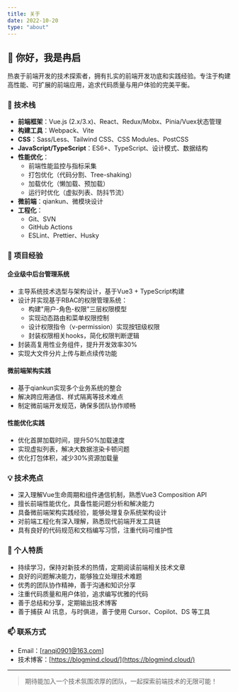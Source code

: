 ```yaml
---
title: 关于
date: 2022-10-20
type: "about"
---
```


## 👋 你好，我是冉启

热衷于前端开发的技术探索者，拥有扎实的前端开发功底和实践经验。专注于构建高性能、可扩展的前端应用，追求代码质量与用户体验的完美平衡。

### 💪 技术栈

- **前端框架**：Vue.js (2.x/3.x)、React、Redux/Mobx、Pinia/Vuex状态管理
- **构建工具**：Webpack、Vite
- **CSS**：Sass/Less、Tailwind CSS、CSS Modules、PostCSS
- **JavaScript/TypeScript**：ES6+、TypeScript、设计模式、数据结构
- **性能优化**：
  - 前端性能监控与指标采集
  - 打包优化（代码分割、Tree-shaking）
  - 加载优化（懒加载、预加载）
  - 运行时优化（虚拟列表、防抖节流）
- **微前端**：qiankun、微模块设计
- **工程化**：
  - Git、SVN
  - GitHub Actions
  - ESLint、Prettier、Husky

### 🚀 项目经验

#### 企业级中后台管理系统
- 主导系统技术选型与架构设计，基于Vue3 + TypeScript构建
- 设计并实现基于RBAC的权限管理系统：
  - 构建"用户-角色-权限"三层权限模型
  - 实现动态路由和菜单权限控制
  - 设计权限指令（v-permission）实现按钮级权限
  - 封装权限相关hooks，简化权限判断逻辑
- 封装高复用性业务组件，提升开发效率30%
- 实现大文件分片上传与断点续传功能

#### 微前端架构实践
- 基于qiankun实现多个业务系统的整合
- 解决跨应用通信、样式隔离等技术难点
- 制定微前端开发规范，确保多团队协作顺畅

#### 性能优化实践
- 优化首屏加载时间，提升50%加载速度
- 实现虚拟列表，解决大数据渲染卡顿问题
- 优化打包体积，减少30%资源加载量

### 💡 技术亮点

- 深入理解Vue生命周期和组件通信机制，熟悉Vue3 Composition API
- 擅长前端性能优化，具备性能问题分析和解决能力
- 具备微前端架构实践经验，能够处理复杂系统架构设计
- 对前端工程化有深入理解，熟悉现代前端开发工具链
- 具有良好的代码规范和文档编写习惯，注重代码可维护性

### 🌱 个人特质

- 持续学习，保持对新技术的热情，定期阅读前端相关技术文章
- 良好的问题解决能力，能够独立处理技术难题
- 优秀的团队协作精神，善于沟通和知识分享
- 注重代码质量和用户体验，追求编写优雅的代码
- 善于总结和分享，定期输出技术博客
- 善于捕获 AI 讯息，与时俱进，善于使用 Cursor、Copilot、DS 等工具

### 📫 联系方式

- Email：[ranqi0901@163.com]
- 技术博客：[https://blogmind.cloud/](https://blogmind.cloud/)

---

> 期待能加入一个技术氛围浓厚的团队，一起探索前端技术的无限可能！ 
